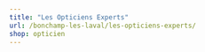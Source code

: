 ```yaml
---
title: "Les Opticiens Experts"
url: /bonchamp-les-laval/les-opticiens-experts/
shop: opticien
---
```

